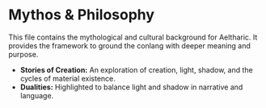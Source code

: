 # Mythos & Philosophy

This file contains the mythological and cultural background for Aeltharic. It provides the framework to ground the conlang with deeper meaning and purpose.

- **Stories of Creation:** An exploration of creation, light, shadow, and the cycles of material existence.
- **Dualities:** Highlighted to balance light and shadow in narrative and language.
